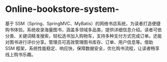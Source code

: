 # Online-bookstore-system-
基于 SSM（Spring、SpringMVC、MyBatis）的网络书店系统，为读者打造便捷购书体验。系统收录海量图书，涵盖多领域多品类，提供详细信息介绍。读者可依分类、关键词精准搜索，轻松选书加入购物车，支持多种支付方式完成订单。还能对图书进行评价分享。管理员可高效管理图书库存、订单、用户信息等。借助 SSM 框架，系统性能稳定、响应快，保障数据安全，优化购书流程，让读者畅享线上购书乐趣。 
